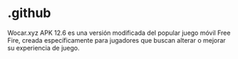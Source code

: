 # .github
Wocar.xyz APK 12.6 es una versión modificada del popular juego móvil Free Fire, creada específicamente para jugadores que buscan alterar o mejorar su experiencia de juego.
